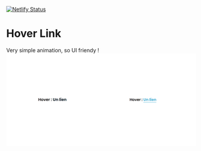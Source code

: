 [![Netlify Status](https://api.netlify.com/api/v1/badges/7d855418-ea62-4afe-9b61-4c49065ccf63/deploy-status)](https://app.netlify.com/sites/hover-link/deploys)

# Hover Link  
Very simple animation, so UI friendy !
<a href="https://hover-link.netlify.app" target="_blank"><img src="./img/screen.png" alt="Project preview"></a>


